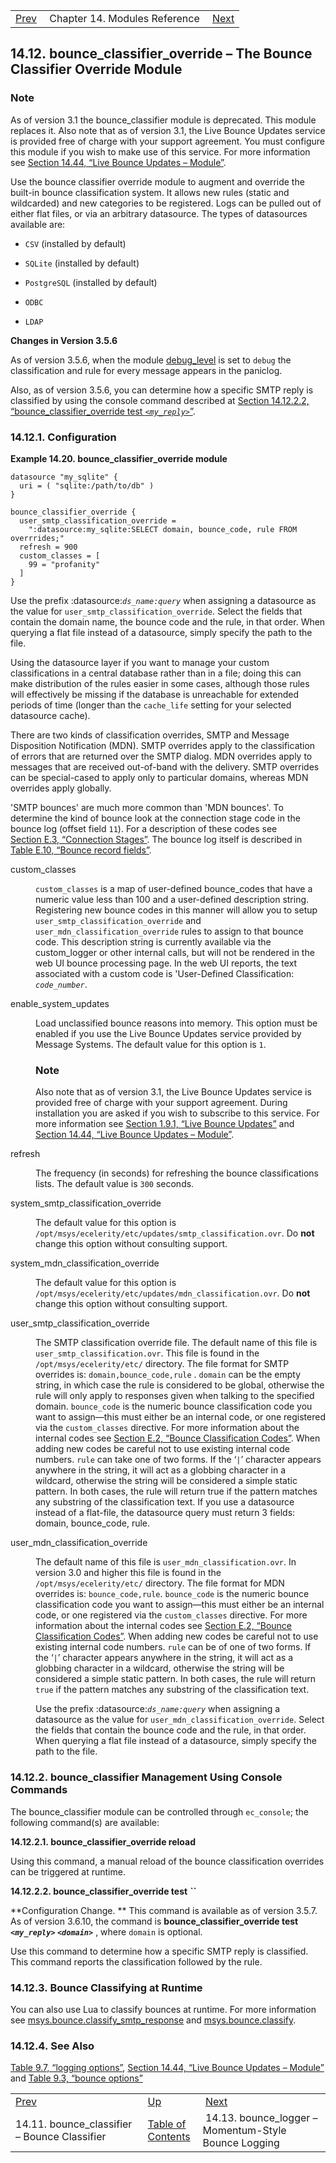 |     |     |     |
| --- | --- | --- |
| [Prev](modules.bounce_classifier)  | Chapter 14. Modules Reference |  [Next](modules.bounce_logger.php) |

## 14.12. bounce_classifier_override – The Bounce Classifier Override Module

<a class="indexterm" name="idp18143888"></a>
### Note

As of version 3.1 the bounce_classifier module is deprecated. This module replaces it. Also note that as of version 3.1, the Live Bounce Updates service is provided free of charge with your support agreement. You must configure this module if you wish to make use of this service. For more information see [Section 14.44, “Live Bounce Updates – Module”](modules.live.bounce.updates "14.44. Live Bounce Updates – Module").

Use the bounce classifier override module to augment and override the built-in bounce classification system. It allows new rules (static and wildcarded) and new categories to be registered. Logs can be pulled out of either flat files, or via an arbitrary datasource. The types of datasources available are:

*   `CSV` (installed by default)

*   `SQLite` (installed by default)

*   `PostgreSQL` (installed by default)

*   `ODBC`

*   `LDAP`

**Changes in Version 3.5.6**

As of version 3.5.6, when the module [debug_level](modules.overview.implicit#modules.overview.debugging "13.1.1. Module Debugging") is set to `debug` the classification and rule for every message appears in the paniclog.

Also, as of version 3.5.6, you can determine how a specific SMTP reply is classified by using the console command described at [Section 14.12.2.2, “bounce_classifier_override test *`<my_reply>`*”](modules.bounce_classifier_override#modules.bounce_classifier_override.console.test "14.12.2.2. bounce_classifier_override test <my_reply>").

### 14.12.1. Configuration

<a name="example.bounce_classifier_override"></a>

**Example 14.20. bounce_classifier_override module**

```
datasource "my_sqlite" {
  uri = ( "sqlite:/path/to/db" )
}

bounce_classifier_override {
  user_smtp_classification_override =
    ":datasource:my_sqlite:SELECT domain, bounce_code, rule FROM overrrides;"
  refresh = 900
  custom_classes = [
    99 = "profanity"
  ]
}
```

Use the prefix :datasource:*`ds_name:query`* when assigning a datasource as the value for `user_smtp_classification_override`. Select the fields that contain the domain name, the bounce code and the rule, in that order. When querying a flat file instead of a datasource, simply specify the path to the file.

Using the datasource layer if you want to manage your custom classifications in a central database rather than in a file; doing this can make distribution of the rules easier in some cases, although those rules will effectively be missing if the database is unreachable for extended periods of time (longer than the `cache_life` setting for your selected datasource cache).

There are two kinds of classification overrides, SMTP and Message Disposition Notification (MDN). SMTP overrides apply to the classification of errors that are returned over the SMTP dialog. MDN overrides apply to messages that are received out-of-band with the delivery. SMTP overrides can be special-cased to apply only to particular domains, whereas MDN overrides apply globally.

'SMTP bounces' are much more common than 'MDN bounces'. To determine the kind of bounce look at the connection stage code in the bounce log (offset field `11`). For a description of these codes see [Section E.3, “Connection Stages”](log_formats.connection.stages "E.3. Connection Stages"). The bounce log itself is described in [Table E.10, “Bounce record fields”](log_formats.version_3.php#log_formats.bounce.record.fields3 "Table E.10. Bounce record fields").

<dl className="variablelist">

<dt>custom_classes</dt>

<dd>

`custom_classes` is a map of user-defined bounce_codes that have a numeric value less than 100 and a user-defined description string. Registering new bounce codes in this manner will allow you to setup `user_smtp_classification_override` and `user_mdn_classification_override` rules to assign to that bounce code. This description string is currently available via the custom_logger or other internal calls, but will not be rendered in the web UI bounce processing page. In the web UI reports, the text associated with a custom code is 'User-Defined Classification: *`code_number`*.

</dd>

<dt>enable_system_updates</dt>

<dd>

Load unclassified bounce reasons into memory. This option must be enabled if you use the Live Bounce Updates service provided by Message Systems. The default value for this option is `1`.

### Note

Also note that as of version 3.1, the Live Bounce Updates service is provided free of charge with your support agreement. During installation you are asked if you wish to subscribe to this service. For more information see [Section 1.9.1, “Live Bounce Updates”](install.additional.packages#install.additional.packages.lbu "1.9.1. Live Bounce Updates") and [Section 14.44, “Live Bounce Updates – Module”](modules.live.bounce.updates.php "14.44. Live Bounce Updates – Module").

</dd>

<dt>refresh</dt>

<dd>

The frequency (in seconds) for refreshing the bounce classifications lists. The default value is `300` seconds.

</dd>

<dt>system_smtp_classification_override</dt>

<dd>

The default value for this option is `/opt/msys/ecelerity/etc/updates/smtp_classification.ovr`. Do **not** change this option without consulting support.

</dd>

<dt>system_mdn_classification_override</dt>

<dd>

The default value for this option is `/opt/msys/ecelerity/etc/updates/mdn_classification.ovr`. Do **not** change this option without consulting support.

</dd>

<dt>user_smtp_classification_override</dt>

<dd>

The SMTP classification override file. The default name of this file is `user_smtp_classification.ovr`. This file is found in the `/opt/msys/ecelerity/etc/` directory. The file format for SMTP overrides is: `domain,bounce_code,rule` . `domain` can be the empty string, in which case the rule is considered to be global, otherwise the rule will only apply to responses given when talking to the specified domain. `bounce_code` is the numeric bounce classification code you want to assign—this must either be an internal code, or one registered via the `custom_classes` directive. For more information about the internal codes see [Section E.2, “Bounce Classification Codes”](bounce_logger.classification.codes "E.2. Bounce Classification Codes"). When adding new codes be careful not to use existing internal code numbers. `rule` can take one of two forms. If the ‘`|`’ character appears anywhere in the string, it will act as a globbing character in a wildcard, otherwise the string will be considered a simple static pattern. In both cases, the rule will return true if the pattern matches any substring of the classification text. If you use a datasource instead of a flat-file, the datasource query must return 3 fields: domain, bounce_code, rule.

</dd>

<dt>user_mdn_classification_override</dt>

<dd>

The default name of this file is `user_mdn_classification.ovr`. In version 3.0 and higher this file is found in the `/opt/msys/ecelerity/etc/` directory. The file format for MDN overrides is: `bounce_code,rule`. `bounce_code` is the numeric bounce classification code you want to assign—this must either be an internal code, or one registered via the `custom_classes` directive. For more information about the internal codes see [Section E.2, “Bounce Classification Codes”](bounce_logger.classification.codes "E.2. Bounce Classification Codes"). When adding new codes be careful not to use existing internal code numbers. `rule` can be of one of two forms. If the ‘`|`’ character appears anywhere in the string, it will act as a globbing character in a wildcard, otherwise the string will be considered a simple static pattern. In both cases, the rule will return `true` if the pattern matches any substring of the classification text.

Use the prefix :datasource:*`ds_name:query`* when assigning a datasource as the value for `user_mdn_classification_override`. Select the fields that contain the bounce code and the rule, in that order. When querying a flat file instead of a datasource, simply specify the path to the file.

</dd>

</dl>

### 14.12.2. bounce_classifier Management Using Console Commands

The bounce_classifier module can be controlled through `ec_console`; the following command(s) are available:

**14.12.2.1. bounce_classifier_override reload**

Using this command, a manual reload of the bounce classification overrides can be triggered at runtime.

**14.12.2.2. bounce_classifier_override test *``***

**Configuration Change. ** This command is available as of version 3.5.7\. As of version 3.6.10, the command is **bounce_classifier_override test *`<my_reply>`* *`<domain>`*** , where `domain` is optional.

Use this command to determine how a specific SMTP reply is classified. This command reports the classification followed by the rule.

### 14.12.3. Bounce Classifying at Runtime

You can also use Lua to classify bounces at runtime. For more information see [msys.bounce.classify_smtp_response](lua.ref.msys.bounce.classify_smtp_response "msys.bounce.classify_smtp_response") and [msys.bounce.classify](lua.ref.msys.bounce.classify.php "msys.bounce.classify").

### 14.12.4. See Also

[Table 9.7, “logging options”](options-summary#logging-options-table "Table 9.7. logging options"), [Section 14.44, “Live Bounce Updates – Module”](modules.live.bounce.updates.php "14.44. Live Bounce Updates – Module") and [Table 9.3, “bounce options”](options-summary.php#bounce-options-table "Table 9.3. bounce options")

|     |     |     |
| --- | --- | --- |
| [Prev](modules.bounce_classifier)  | [Up](modules.php) |  [Next](modules.bounce_logger.php) |
| 14.11. bounce_classifier – Bounce Classifier  | [Table of Contents](index) |  14.13. bounce_logger – Momentum-Style Bounce Logging |
